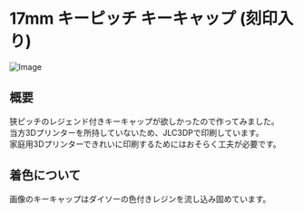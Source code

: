 # 17mm キーピッチ キーキャップ (刻印入り)
![Image](https://github.com/user-attachments/assets/ca9e4994-d89d-48ae-aa0b-455556ed5ebf)

## 概要
狭ピッチのレジェンド付きキーキャップが欲しかったので作ってみました。  
当方3Dプリンターを所持していないため、JLC3DPで印刷しています。  
家庭用3Dプリンターできれいに印刷するためにはおそらく工夫が必要です。

## 着色について
画像のキーキャップはダイソーの色付きレジンを流し込み固めています。  
